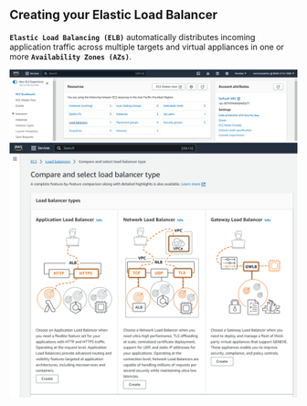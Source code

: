 ## Creating your Elastic Load Balancer

**`Elastic Load Balancing (ELB)`** automatically distributes incoming application traffic across multiple targets and virtual appliances in one or more **`Availability Zones (AZs)`**.

![EC2 Dashboard](./images/13.png)
![Load Balancer Type](./images/14.png)